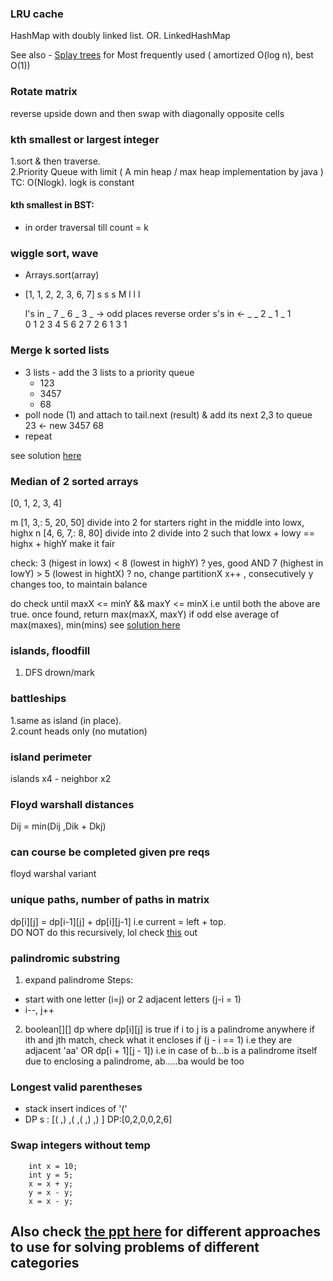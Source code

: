 ### LRU cache	
HashMap with doubly linked list.  OR.         LinkedHashMap

See also - [Splay trees](https://www.youtube.com/watch?v=qMmqOHr75b8) for Most frequently used ( amortized O(log n), best O(1))
### Rotate matrix	
reverse upside down and then swap with diagonally opposite cells

### kth smallest or largest integer	
1.sort & then traverse.     
2.Priority Queue with limit ( A min heap / max heap implementation by java )
TC: O(Nlogk). logk is constant
#### kth smallest in BST: 
- in order traversal till count = k

### wiggle sort, wave
- Arrays.sort(array)
- [1, 1, 2, 2, 3, 6, 7]
   s  s  s  M  l  l  l 
   
  l's in  _ 7 _ 6 _ 3 _ -> odd places reverse order
  s's in  <- _ _ 2 _ 1 _ 1  
  0 1 2 3 4 5 6
  2 7 2 6 1 3 1
  
### Merge k sorted lists
- 3 lists - add the 3 lists to a priority queue
  - 123
  - 3457
  - 68
- poll node (1) and attach to tail.next (result) & add its next 2,3 to queue
  23 <- new
  3457
  68
- repeat
 
see solution [here](https://leetcode.com/submissions/detail/400237437/)

### Median of 2 sorted arrays
[0, 1, 2,  3,  4]

m [1, 3,: 5, 20, 50] divide into 2 for starters right in the middle into lowx, highx
n [4, 6, 7,:  8, 80] divide into 2 divide into 2 such that lowx + lowy == highx + highY make it fair

check:
3 (higest in lowx) < 8 (lowest in highY) ? yes, good
 AND
7 (highest in lowY) > 5 (lowest in hightX) ? no, change partitionX x++ , consecutively y changes too, to maintain balance

do check until maxX <= minY && maxY <= minX i.e until both the above are true.
once found, return max(maxX, maxY) if odd
else average of max(maxes), min(mins)
see [solution here](https://leetcode.com/submissions/detail/397235915/)

### islands, floodfill	
1. DFS drown/mark

### battleships	
1.same as island (in place).                        
2.count heads only (no mutation)

### island perimeter	
islands x4 - neighbor x2

### Floyd warshall distances	
Dij = min(Dij ,Dik + Dkj)

### can course be completed given pre reqs	
floyd warshal variant

### unique paths, number of paths in matrix	
dp[i][j] = dp[i-1][j] + dp[i][j-1] 
i.e 
current = left + top.       
DO NOT do this recursively, lol
check [this](https://leetcode.com/submissions/detail/408056637/) out

### palindromic substring
1. expand palindrome 
Steps: 
- start with one letter (i=j) or 2 adjacent letters (j-i = 1)
- i--, j++
2. boolean[][] dp where dp[i][j] is true if i to j is a palindrome
   anywhere if ith and jth match, check what it encloses
   if 
   (j - i == 1) i.e they are adjacent 'aa'
      OR 
   dp[i + 1][j - 1]) i.e in case of b...b is a palindrome itself due to enclosing a palindrome,  ab.....ba would be too
 
### Longest valid parentheses
- stack
  insert indices of '('
- DP
  s : [( ,) ,( ,( ,) ,) ]
  DP:[0,2,0,0,2,6]
  
### Swap integers without temp
        int x = 10;
        int y = 5;
        x = x + y;
        y = x - y;
        x = x - y;
        
## Also check [the ppt here](https://www.linkedin.com/posts/jayati-tiwari_data-strucutre-problem-solving-techniques-activity-6684391136074715137-z80V/) for different approaches to use for solving problems of different categories
